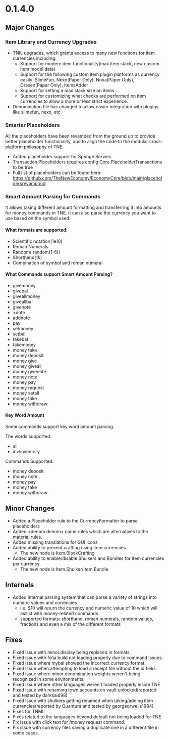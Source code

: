 # 0.1.4.0

## Major Changes

### Item Library and Currency Upgrades

- TNIL upgrades, which grants access to many new functions for item currencies including:
    - Support for modern item functionality(max item stack, new custom item model data)
    - Support for the following custom item plugin platforms as currency easily: SlimeFun, Nexo(Paper Only),
      Nova(Paper Only), Oraxen(Paper Only), ItemsAdder
    - Support for setting a max stack size on items
    - Support for customizing what checks are performed on item currencies to allow a more or less
      strict experience.
- Denomination file has changed to allow easier integration with plugins like slimefun, nexo, etc

### Smarter Placeholders

All the placeholders have been revamped from the ground up to provide better placeholder
functionality, and to align
the code to the modular cross-platform philosophy of TNE.

- Added placeholder support for Sponge Servers
- Transaction Placeholders requires config Core.PlaceholderTransactions to be true
- Full list of placeholders can be found
  here: https://github.com/TheNewEconomy/EconomyCore/blob/main/placeholdersrevamp.md.

### Smart Amount Parsing for Commands

It allows taking different amount formatting and transferring it into amounts for money commands in
TNE. It can also parse the currency you want to use based on the symbol used.

#### What formats are supported:

- Scientific notation(1e10)
- Roman Numerals
- Random( random(1-6))
- Shorthand(1k)
- Combination of symbol and roman numeral

#### What Commands support Smart Amount Parsing?

- givemoney
- givebal
- giveallmoney
- giveallbal
- givenote
- +note
- addnote
- pay
- setmoney
- setbal
- takebal
- takemoney
- money take
- money deposit
- money give
- money giveall
- money givenote
- money note
- money pay
- money request
- money setall
- money take
- money withdraw

#### Key Word Amount

Some commands support key word amount parsing.

The words supported:

- all
- inv/inventory

Commands Supported:

- money deposit
- money note
- money pay
- money take
- money withdraw

## Minor Changes

- Added a Placeholder rule to the CurrencyFormatter to parse placeholders
- Added <denom.denom> name rules which are alternatives to the material rules.
- Added missing translations for GUI icons
- Added ability to prevent crafting using item currencies.
    - The new node is Item.BlockCrafting
- Added ability to enable/disable Shulkers and Bundles for item currencies per currency.
    - The new node is Item.Shulker/Item.Bundle

## Internals

- Added internal parsing system that can parse a variety of strings into numeric values and
  currencies
    - i.e. $10 will return the currency and numeric value of 10 which will assist with money-related
      commands
    - supported formats: shorthand, roman numerals, random values, fractions and even a mix of the
      different formats

## Fixes

- Fixed issue with minor.display being replaced in formats.
- Fixed issue with folia build not loading properly due to command issues.
- Fixed issue where mybal showed the incorrect currency format.
- Fixed issue when attempting to load a receipt file without the id field.
- Fixed issue where minor denomination weights weren't being recognized in some environments.
- Fixed issue where other languages weren't loaded properly inside TNE
- Fixed issue with renaming town accounts on vault unlocked(reported and tested by darksaid98)
- Fixed issue with shulkers getting renamed when taking/adding item currencies(reported by Quantura
  and tested by georgeorwells1984)
- Fixes for TNML
- Fixes related to the languages beyond default not being loaded for TNE
- Fix issue with click text for /money request command.
- Fix issue with currency files saving a duplicate one in a different file in some cases.